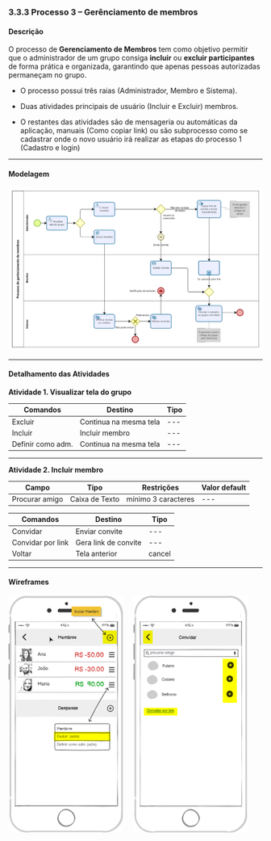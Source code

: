 ### 3.3.3 Processo 3 – Gerênciamento de membros

#### Descrição
O processo de **Gerenciamento de Membros** tem como objetivo permitir que o administrador de um grupo consiga **incluir** ou **excluir participantes** de forma prática e organizada, garantindo que apenas pessoas autorizadas permaneçam no grupo.  

- O processo possui três raias (Administrador, Membro e Sistema).

- Duas atividades principais de usuário (Incluir e Excluir) membros.

- O restantes das atividades são de mensageria ou automáticas da aplicação, manuais (Como copiar link) ou são subprocesso como se cadastrar onde o novo usuário irá realizar as etapas do processo 1 (Cadastro e login)

---

#### Modelagem
![Exemplo de um Modelo BPMN do PROCESSO 3](../images/modelagem-3-gerenciamento-de-membros.png "Modelo BPMN do Processo 3.")

---

#### Detalhamento das Atividades

**Atividade 1. Visualizar tela do grupo**

| **Comandos**     | **Destino**         | **Tipo**                          |
| ---              | ---                 | ---                               |
| Excluir          | Continua na mesma tela| ---                               |
| Incluir          | Incluir membro      | ---                               |
| Definir como adm.| Continua na mesma tela| ---                               |

---
**Atividade 2. Incluir membro**

| **Campo**       | **Tipo**        | **Restrições**              | **Valor default** |
| ---             | ---             | ---                         | ---               |
| Procurar amigo  | Caixa de Texto  | mínimo 3 caracteres         | ---               |

| **Comandos**      | **Destino**               | **Tipo**   |
| ---               | ---                       | ---        |
| Convidar          | Enviar convite            | ---        |
| Convidar por link | Gera link de convite      | ---        |
| Voltar            | Tela anterior             | cancel     |


---


#### Wireframes
  
<div style="display: flex; gap: 20px;">
  <img src="../images/prototipoTelas/gerenciarMembros/atividade_1.png" alt="Visualizar tela do grupo" width="45%">
  <img src="../images/prototipoTelas/gerenciarMembros/atividade_2.png" alt="Incluir membro"  width="45%">
</div>
